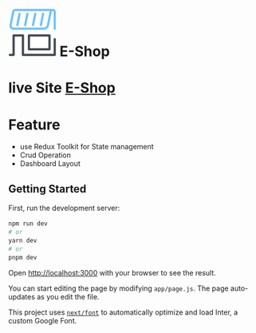 # ![](/public/logo.png) E-Shop

# live Site [E-Shop](https://e-shop-alpha-nine.vercel.app/)

# Feature

- use Redux Toolkit for State management
- Crud Operation
- Dashboard Layout

## Getting Started

First, run the development server:

```bash
npm run dev
# or
yarn dev
# or
pnpm dev
```

Open [http://localhost:3000](http://localhost:3000) with your browser to see the result.

You can start editing the page by modifying `app/page.js`. The page auto-updates as you edit the file.

This project uses [`next/font`](https://nextjs.org/docs/basic-features/font-optimization) to automatically optimize and load Inter, a custom Google Font.
